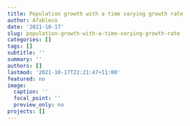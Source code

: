 ```yaml
---
title: Population growth with a time varying growth rate
author: Afableco
date: '2021-10-17'
slug: population-growth-with-a-time-varying-growth-rate
categories: []
tags: []
subtitle: ''
summary: ''
authors: []
lastmod: '2021-10-17T22:21:47+11:00'
featured: no
image:
  caption: ''
  focal_point: ''
  preview_only: no
projects: []
---
```

